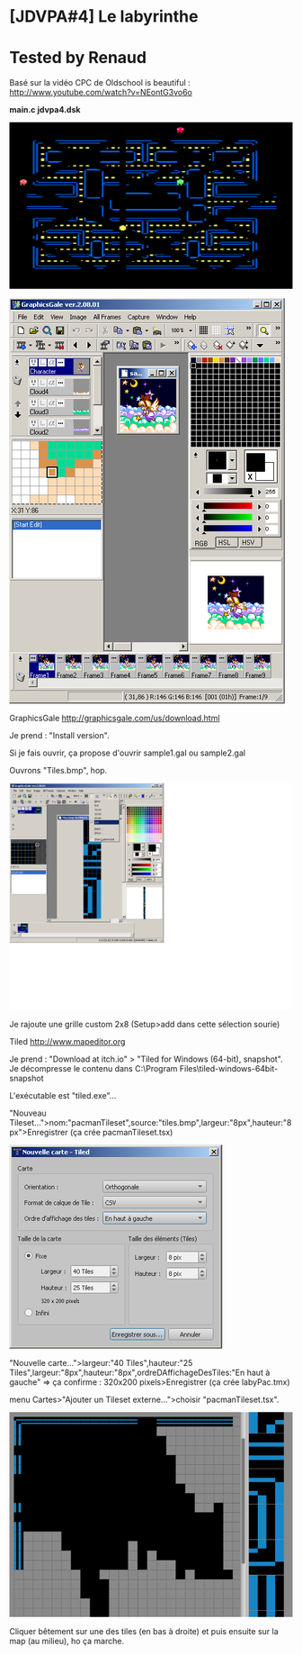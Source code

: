 # [JDVPA#4] Le labyrinthe
# Tested by Renaud

Basé sur la vidéo CPC de Oldschool is beautiful : http://www.youtube.com/watch?v=NEontG3vo6o

__main.c jdvpa4.dsk__

![JDVPA4.dsk.png](JDVPA4.dsk.png)

![GraphicsGale.png](GraphicsGale.png)

GraphicsGale http://graphicsgale.com/us/download.html

Je prend : "Install version".

Si je fais ouvrir, ça propose d'ouvrir sample1.gal ou sample2.gal

Ouvrons "Tiles.bmp", hop.

![GraphicsGale_grille.png](GraphicsGale_grille.png)

Je rajoute une grille custom 2x8 (Setup>add dans cette sélection sourie)

Tiled http://www.mapeditor.org

Je prend : "Download at  itch.io" > "Tiled for Windows (64-bit), snapshot". Je décompresse le contenu dans C:\Program Files\tiled-windows-64bit-snapshot

L'exécutable est "tiled.exe"...

"Nouveau Tileset...">nom:"pacmanTileset",source:"tiles.bmp",largeur:"8px",hauteur:"8px">Enregistrer (ça crée pacmanTileset.tsx)

![Tiled.png](Tiled.png)

"Nouvelle carte...">largeur:"40 Tiles",hauteur:"25 Tiles",largeur:"8px",hauteur:"8px",ordreDAffichageDesTiles:"En haut à gauche" => ça confirme : 320x200 pixels>Enregistrer (ça crée labyPac.tmx)

menu Cartes>"Ajouter un Tileset externe...">choisir "pacmanTileset.tsx".

![Tiled-hop.png](Tiled-hop.png)

Cliquer bêtement sur une des tiles (en bas à droite) et puis ensuite sur la map (au milieu), ho ça marche.

